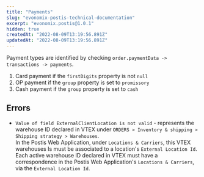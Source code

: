 ```yaml
---
title: "Payments"
slug: "evonomix-postis-technical-documentation"
excerpt: "evonomix.postis@1.0.1"
hidden: true
createdAt: "2022-08-09T13:19:56.891Z"
updatedAt: "2022-08-09T13:19:56.891Z"
---
```

Payment types are identified by checking `order.paymentData -> transactions -> payments`.

1. Card payment if the `firstDigits` property is not `null`
2. OP payment if the `group` property is set to `promissory`
3. Cash payment if the `group` property is set to `cash`

## Errors

* `Value of field ExternalClientLocation is not valid` - represents the warehouse ID declared in VTEX 
  under `ORDERS > Inventory & shipping > Shipping strategy > Warehouses`.<br>
  In the Postis Web Application, under `Locations & Carriers`, this VTEX warehouses Is must be associated to a 
  location's `External Location Id`.<br>
  Each active warehouse ID declared in VTEX must have a correspondence in the Postis Web Application's `Locations & Carriers`,
  via the `External Location Id`.
